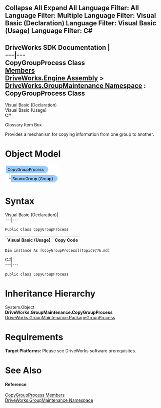 Collapse All Expand All Language Filter: All  Language Filter: Multiple  Language Filter: Visual Basic (Declaration) Language Filter: Visual Basic (Usage) Language Filter: C#  
---  
DriveWorks SDK Documentation  |   
---|---  
CopyGroupProcess Class   
[Members](topic9777.md)   
[DriveWorks.Engine Assembly](topic2156.md) > [DriveWorks.GroupMaintenance Namespace](topic9628.md) : CopyGroupProcess Class  
---  
  
Visual Basic (Declaration)    
Visual Basic (Usage)    
C# 

Glossary Item Box

Provides a mechanism for copying information from one group to another. 

# Object Model

![](dotnetdiagramimages/image472.png)

# Syntax

Visual Basic (Declaration)|   
---|---  
      
    
    Public Class CopyGroupProcess   
  
Visual Basic (Usage)| Copy Code  
---|---  
      
    
    Dim instance As [CopyGroupProcess](topic9776.md)  
  
C#|   
---|---  
      
    
    public class CopyGroupProcess   
  
# Inheritance Hierarchy

System.Object  
**DriveWorks.GroupMaintenance.CopyGroupProcess**  
[DriveWorks.GroupMaintenance.PackageGroupProcess](topic9925.md)  


# Requirements

**Target Platforms:** Please see DriveWorks software prerequisites.

# See Also

#### Reference

[CopyGroupProcess Members](topic9777.md)   
[DriveWorks.GroupMaintenance Namespace](topic9628.md)


